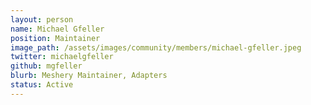 ```yaml
---
layout: person
name: Michael Gfeller
position: Maintainer
image_path: /assets/images/community/members/michael-gfeller.jpeg
twitter: michaelgfeller
github: mgfeller
blurb: Meshery Maintainer, Adapters
status: Active
---
```

